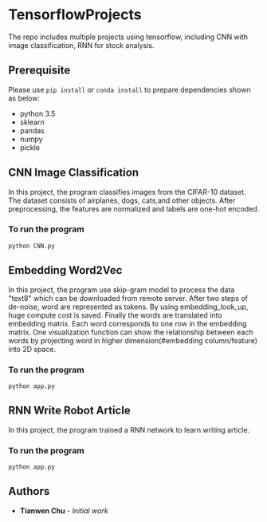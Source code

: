 # TensorflowProjects
The repo includes multiple projects using tensorflow, including CNN with image classification, RNN for stock analysis.

## Prerequisite
Please use `pip install` or `conda install` to prepare dependencies shown as below:
- python 3.5
- sklearn
- pandas
- numpy
- pickle

## CNN Image Classification
In this project, the program classifies images from the CIFAR-10 dataset. The dataset consists of airplanes, dogs, cats,and other objects.
After preprocessing, the features are normalized and labels are one-hot encoded. 

### To run the program
```
python CNN.py
```

## Embedding Word2Vec
In this project, the program use skip-gram model to process the data "text8" which can be downloaded from remote server. After two steps of de-noise, word are represented as tokens. By using embedding_look_up, huge compute cost is saved. Finally the words are translated into embedding matrix. Each word corresponds to one row in the embedding matrix. One visualization function can show the relationship between each words by projecting word in higher dimension(#embedding column/feature) into 2D space.

### To run the program
```
python app.py
```

## RNN Write Robot Article 
In this project, the program trained a RNN network to learn writing article. 
### To run the program
```
python app.py
```
## Authors

* **Tianwen Chu** - *Initial work*
